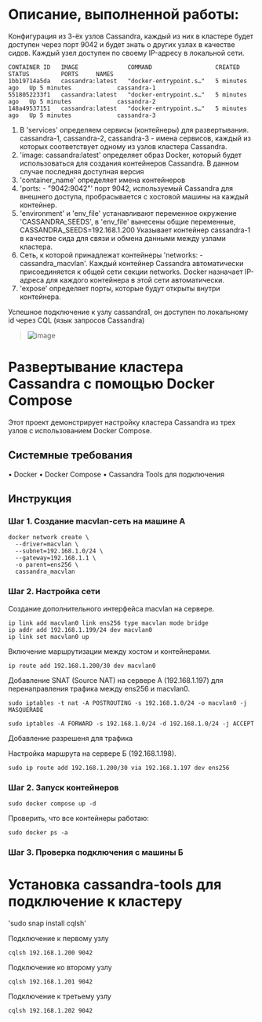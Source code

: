 # Описание, выполненной работы:

Конфигурация из 3-ёх узлов Cassandra, каждый из них в кластере будет доступен через порт 9042 и будет знать о других узлах в качестве сидов. Каждый узел доступен по своему IP-адресу в локальной сети.

```shell
CONTAINER ID   IMAGE              COMMAND                  CREATED         STATUS         PORTS     NAMES
1bb19714a5da   cassandra:latest   "docker-entrypoint.s…"   5 minutes ago   Up 5 minutes             cassandra-1
5518052233f1   cassandra:latest   "docker-entrypoint.s…"   5 minutes ago   Up 5 minutes             cassandra-2
148a49537151   cassandra:latest   "docker-entrypoint.s…"   5 minutes ago   Up 5 minutes             cassandra-3
```

1. В 'services' определяем сервисы (контейнеры) для развертывания. cassandra-1, cassandra-2, cassandra-3 - имена сервисов, каждый из которых соответствует одному из узлов кластера Cassandra.
2. 'image: cassandra:latest' определяет образ Docker, который будет использоваться для создания контейнеров Cassandra. В данном случае последняя доступная версия
3. 'container_name' определяет имена контейнеров
4. 'ports: - "9042:9042"' порт 9042, используемый Cassandra для внешнего доступа, пробрасывается с хостовой машины на каждый контейнер.
5. 'environment' и 'env_file' устанавливают переменное окружение 'CASSANDRA_SEEDS', в 'env_file' вынесены общие переменные, CASSANDRA_SEEDS=192.168.1.200 Указывает контейнер cassandra-1 в качестве сида для связи и обмена данными между узлами кластера.
6. Сеть, к которой принадлежат контейнеры 'networks: - cassandra_macvlan'. Каждый контейнер Cassandra автоматически присоединяется к общей сети секции networks. Docker назначает IP-адреса для каждого контейнера в этой сети автоматически.
7. 'expose' определяет порты, которые будут открыты внутри контейнера.

Успешное подключение к узлу cassandra1, он доступен по локальному id через CQL (язык запросов Cassandra)
> ![image](https://raw.githubusercontent.com/mutualfeelings/uno-soft-test-task/0a73cd2696cc41e3ada46793152ae5e343d52e65/image.png)

# Развертывание кластера Cassandra с помощью Docker Compose

Этот проект демонстрирует настройку кластера Cassandra из трех узлов с использованием Docker Compose. 

## Системные требования

•	Docker
•	Docker Compose
•	Cassandra Tools для подключения


## Инструкция

### Шаг 1. Создание macvlan-сеть на машине A
```shell
docker network create \
  --driver=macvlan \
  --subnet=192.168.1.0/24 \
  --gateway=192.168.1.1 \
  -o parent=ens256 \
  cassandra_macvlan
```

### Шаг 2. Настройка сети

Создание дополнительного интерфейса macvlan на сервере.
```shell
ip link add macvlan0 link ens256 type macvlan mode bridge
ip addr add 192.168.1.199/24 dev macvlan0
ip link set macvlan0 up
```

Включение маршрутизации между хостом и контейнерами. 
```shell
ip route add 192.168.1.200/30 dev macvlan0
```

Добавление SNAT (Source NAT) на сервере А (192.168.1.197) для перенаправления трафика между ens256 и macvlan0. 
```shell
sudo iptables -t nat -A POSTROUTING -s 192.168.1.0/24 -o macvlan0 -j MASQUERADE
```

```shell
sudo iptables -A FORWARD -s 192.168.1.0/24 -d 192.168.1.0/24 -j ACCEPT
```
Добавление разрешеня для трафика

Настройка маршрута на сервере Б (192.168.1.198). 
```shell
sudo ip route add 192.168.1.200/30 via 192.168.1.197 dev ens256
```

### Шаг 2. Запуск контейнеров
```shell
sudo docker compose up -d
```
Проверить, что все контейнеры работаю:
```shell
sudo docker ps -a 
```

### Шаг 3. Проверка подключения с машины Б

# Установка cassandra-tools для подключение к кластеру 
'sudo snap install cqlsh'

Подключение к первому узлу
```shell
cqlsh 192.168.1.200 9042
```

Подключение ко второму узлу
```shell
cqlsh 192.168.1.201 9042
```

Подключение к третьему узлу
```shell
cqlsh 192.168.1.202 9042
```
